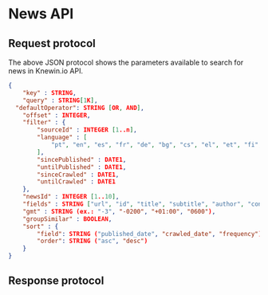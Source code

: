 # News API

## Request protocol

The above JSON protocol shows the parameters available to search for news in Knewin.io API.

``` json
{
	"key" : STRING,
	"query" : STRING[1K],
  "defaultOperator": STRING [OR, AND],
	"offset" : INTEGER,
	"filter" : {
		"sourceId" : INTEGER [1..n],
		"language" : [ 
			"pt", "en", "es", "fr", "de", "bg", "cs", "el", "et", "fi", "hu", "it", "ja", "ko", "lt", "nl", "pl", "ro", "ru", "sk",    "sl", "so", "sv", "uk"
		],
		"sincePublished" : DATE1,
		"untilPublished" : DATE1,
		"sinceCrawled" : DATE1,
		"untilCrawled" : DATE1
	},
	"newsId" : INTEGER [1..10],
	"fields" : STRING ["url", "id", "title", "subtitle", "author", "content", "source_id", "source", "crawled_date", "published_date", "lang", "images", "hat", "category", "locality", "page"],
	"gmt" : STRING (ex.: "-3", "-0200", "+01:00", "0600"),
	"groupSimilar" : BOOLEAN,
	"sort" : {
		"field": STRING ("published_date", "crawled_date", "frequency"),
		"order": STRING ("asc", "desc")
	}
}
```

## Response protocol
